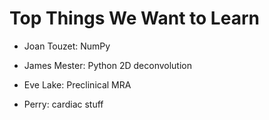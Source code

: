 Top Things We Want to Learn
===========================

* Joan Touzet: NumPy

* James Mester: Python 2D deconvolution

* Eve Lake: Preclinical MRA

* Perry: cardiac stuff

